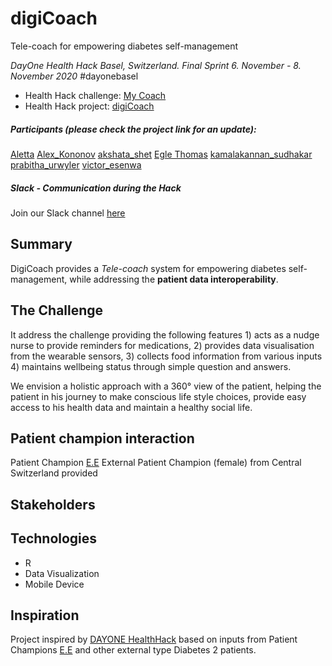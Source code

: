 # digiCoach
Tele-coach for empowering diabetes self-management

*DayOne Health Hack Basel, Switzerland. Final Sprint 6. November - 8. November 2020* #dayonebasel

- Health Hack challenge: [My Coach](https://2020.healthhack.solutions/project/5)
- Health Hack project: [digiCoach](https://2020.healthhack.solutions/project/72)

##### Participants (please check the project link for an update):
[Aletta](https://2020.healthhack.solutions/user/Aletta)
[Alex_Kononov](https://2020.healthhack.solutions/user/Alex_Kononov)
[akshata_shet](https://2020.healthhack.solutions/user/akshata_shet)
[Egle Thomas](https://2020.healthhack.solutions/user/Egle_Thomas)
[kamalakannan_sudhakar](https://2020.healthhack.solutions/user/kamalakannan_sudhakar)
[prabitha_urwyler](https://2020.healthhack.solutions/user/prabitha_urwyler)
[victor_esenwa](https://2020.healthhack.solutions/user/victor_esenwa)

##### Slack - Communication during the Hack
Join our Slack channel [here](https://dayonehealthhack.slack.com/archives/C01E8QTE36F)

## Summary
DigiCoach provides a *Tele-coach* system for empowering diabetes self-management, while addressing the **patient data interoperability**.

## The Challenge
It address the challenge providing the following features 1) acts as a nudge nurse to provide reminders for medications, 2) provides data visualisation from the wearable sensors, 3) collects food information from various inputs 4) maintains wellbeing status through simple question and answers.

We envision a holistic approach with a 360° view of the patient, helping the patient in his journey to make conscious life style choices, provide easy access to his health data and maintain a healthy social life.

## Patient champion interaction
Patient Champion [E.E](https://2020.healthhack.solutions/project/24) 
External Patient Champion (female) from Central Switzerland provided 

## Stakeholders

## Technologies
* R
* Data Visualization
* Mobile Device

## Inspiration
Project inspired by [DAYONE HealthHack](https://2020.healthhack.solutions/) based on inputs from Patient Champions [E.E](https://2020.healthhack.solutions/project/24) and other external type Diabetes 2 patients.  
